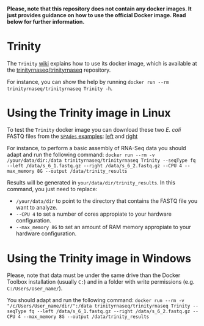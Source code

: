 #### Please, note that this repository does not contain any docker images. It just provides guidance on how to use the official Docker image. Read below for further information.

# Trinity

The `Trinity` [wiki](https://github.com/trinityrnaseq/trinityrnaseq/wiki/Trinity-in-Docker) explains how to use its docker image, which is available at the [trinityrnaseq/trinityrnaseq](https://hub.docker.com/r/trinityrnaseq/trinityrnaseq/tags/) repository. 

For instance, you can show the help by running `docker run --rm trinityrnaseq/trinityrnaseq Trinity -h`.

# Using the Trinity image in Linux

To test the `Trinity` docker image you can download these two *E. coli* FASTQ files from the [`SPAdes` examples](http://cab.spbu.ru/software/spades/#examples): [left](http://spades.bioinf.spbau.ru/spades_test_datasets/ecoli_mc/s_6_1.fastq.gz) and [right](http://spades.bioinf.spbau.ru/spades_test_datasets/ecoli_mc/s_6_2.fastq.gz)

For instance, to perform a basic assembly of RNA-Seq data you should adapt and run the following command: `docker run --rm -v /your/data/dir:/data trinityrnaseq/trinityrnaseq Trinity --seqType fq --left /data/s_6_1.fastq.gz --right /data/s_6_2.fastq.gz --CPU 4 --max_memory 8G --output /data/trinity_results`

Results will be generated in `your/data/dir/trinity_results`. In this command, you just need to replace:
- `/your/data/dir` to point to the directory that contains the FASTQ file you want to analyze. 
- `--CPU 4` to set a number of cores appropiate to your hardware configuration.
- `--max_memory 8G` to set an amount of RAM memory appropiate to your hardware configuration.

# Using the Trinity image in Windows

Please, note that data must be under the same drive than the Docker Toolbox installation (usually `C:`) and in a folder with write permissions (e.g. `C:/Users/User_name/`).

You should adapt and run the following command: `docker run --rm -v "/c/Users/User_name/dir/":/data trinityrnaseq/trinityrnaseq Trinity --seqType fq --left /data/s_6_1.fastq.gz --right /data/s_6_2.fastq.gz --CPU 4 --max_memory 8G --output /data/trinity_results`
